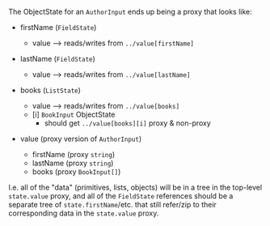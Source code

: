 The ObjectState for an `AuthorInput` ends up being a proxy that looks like:

- firstName (`FieldState`)
  - value --> reads/writes from `../value[firstName]`
- lastName (`FieldState`)
  - value --> reads/writes from `../value[lastName]`
- books (`ListState`)
  - value --> reads/writes from `../value[books]`
  - [i] `BookInput` ObjectState
    - should get `../value[books][i]` proxy & non-proxy
- value (proxy version of `AuthorInput`)

  - firstName (proxy `string`)
  - lastName (proxy `string`)
  - books (proxy `BookInput[]`)

I.e. all of the "data" (primitives, lists, objects) will be in a tree in the top-level `state.value` proxy, and all of the `FieldState` references should be a separate tree of `state.firstName`/etc. that still refer/zip to their corresponding data in the `state.value` proxy.
